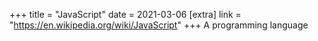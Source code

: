+++
title = "JavaScript"
date = 2021-03-06
[extra]
link = "https://en.wikipedia.org/wiki/JavaScript"
+++
A programming language

